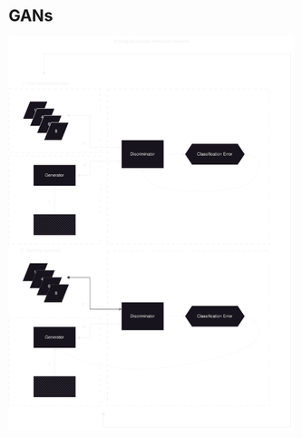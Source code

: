 # GANs

![trainin_gans.PNG](https://github.com/sulaiman-shamasna/GANs/blob/main/plots/gen_disc_train.svg)
